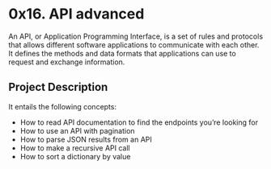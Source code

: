 # 0x16. API advanced
An API, or Application Programming Interface, is a set of rules and protocols that allows different software applications to communicate with each other. It defines the methods and data formats that applications can use to request and exchange information.
## Project Description
It entails the following concepts:
- How to read API documentation to find the endpoints you’re looking for
- How to use an API with pagination
- How to parse JSON results from an API
- How to make a recursive API call
- How to sort a dictionary by value
